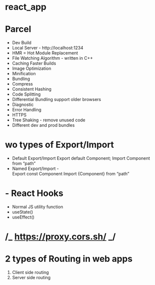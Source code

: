# react_app

# Parcel

- Dev Build
- Local Server - http://localhost:1234
- HMR = Hot Module Replacement
- File Watching Algorithm - written in C++
- Caching Faster Builds
- Image Optimization
- Minification
- Bundling
- Compress
- Consistent Hashing
- Code Splitting
- Differential Bundling support older browsers
- Diagnostic
- Error Handling
- HTTPS
- Tree Shaking - remove unused code
- Different dev and prod bundles

# wo types of Export/Import

- Default Export/Import
  Export default Component;
  Import Component from “path”
- Named Export/Import -  
   Export const Component
  Import {Component} from “path”

# - React Hooks

- Normal JS utility function
- useState()
- useEffect()

# /_ https://proxy.cors.sh/ _/

# 2 types of Routing in web apps

1. Client side routing
2. Server side routing
